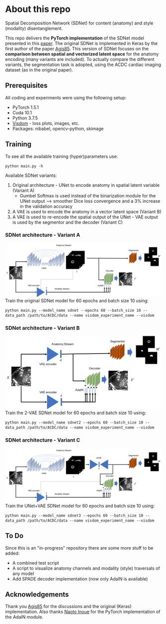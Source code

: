# About this repo
Spatial Decomposition Network (SDNet) for content (anatomy) and style (modality) disentanglement.

This repo delivers the **PyTorch implementation** of the SDNet model presented in this [paper](https://www.sciencedirect.com/science/article/abs/pii/S1361841519300684). The original SDNet is implemented in Keras by the first author of the paper [Agis85](https://github.com/agis85/anatomy_modality_decomposition). This version of SDNet focuses on the **comparison between spatial and vectorized latent space** for the anatomy encoding (many variants are included). To actually compare the different variants, the segmentation task is adopted, using the ACDC cardiac imaging dataset (as in the original paper).

## Prerequisites
All coding and experiments were using the following setup:
* PyTorch 1.5.1
* Cuda 10.1
* Python 3.7.5
* [Visdom](https://github.com/facebookresearch/visdom) - loss plots, images, etc.
* Packages: nibabel, opencv-python, skimage

## Training
To see all the available training (hyper)parameters use:
```
python main.py -h
```

Available SDNet variants:
1. Original architecture - UNet to encode anatomy in spatial latent variable (Variant A)
   * Gumbel Softmax is used instead of the binarization module for the UNet output --> smoother Dice loss convergence and a 3% increase in the validation accuracy
2. A VAE is used to encode the anatomy in a vector latent space (Variant B)
3. A VAE is used to re-encode the spatial output of the UNet - VAE output is used by the segmentor and the decoder (Variant C)

### SDNet architecture - Variant A
<img src="./misc/images/sdnet.png" width="750">
Train the original SDNet model for 60 epochs and batch size 10 using:

```
python main.py --model_name sdnet --epochs 60 --batch_size 10 --data_path /path/to/ACDC/data --name visdom_experiment_name --visdom
```

### SDNet architecture - Variant B
<img src="./misc/images/sdnet2.png" width="650">
Train the 2-VAE SDNet model for 60 epochs and batch size 10 using:

```
python main.py --model_name sdnet2 --epochs 60 --batch_size 10 --data_path /path/to/ACDC/data --name visdom_experiment_name --visdom
```

### SDNet architecture - Variant C
<img src="./misc/images/sdnet3.png" width="750">
Train the UNet+VAE SDNet model for 60 epochs and batch size 10 using:

```
python main.py --model_name sdnet3 --epochs 60 --batch_size 10 --data_path /path/to/ACDC/data --name visdom_experiment_name --visdom
```


## To Do
Since this is an "in-progress" repository there are some more stuff to be added:
* A combined test script
* A script to visualize anatomy channels and modality (style) traversals of any model
* Add SPADE decoder implementation (now only AdaIN is available)

## Acknowledgements
Thank you [Agis85](https://github.com/agis85/anatomy_modality_decomposition) for the discussions and the original (Keras) implementation. Also thanks [Naoto Inoue](https://github.com/naoto0804) for the PyTorch implementation of the AdaIN module. 
